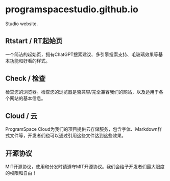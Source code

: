 # programspacestudio.github.io
Studio website.
### 
## Rtstart / RT起始页
一个简洁的起始页，拥有ChatGPT搜索建议、多引擎搜索支持、毛玻璃效果等基本功能和好看的样式。
## Check / 检查
检查您的浏览器。检查您的浏览器是否兼容/完全兼容我们的网站，以及适用于各个网站的基本信息。
## Cloud / 云
ProgramSpace Cloud为我们的项目提供云存储服务，包含字体、Markdown样式文件等，开发者们也可以通过引用这些文件达到这些效果。
## 开源协议
MIT开源协议，使用和分发时请遵守MIT开源协议。我们会给予开发者们最大限度的权限和自由！
